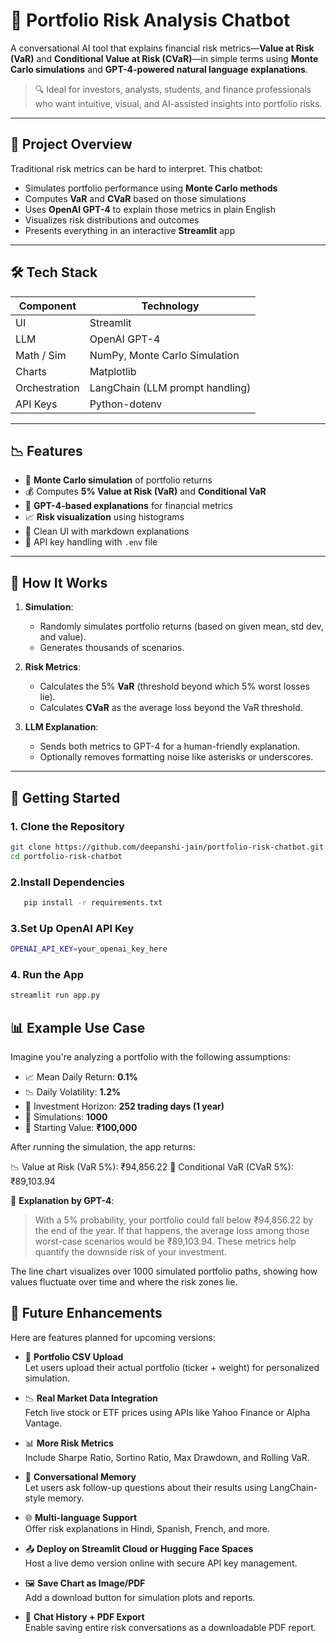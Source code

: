 # 💼 Portfolio Risk Analysis Chatbot

A conversational AI tool that explains financial risk metrics—**Value at Risk (VaR)** and **Conditional Value at Risk (CVaR)**—in simple terms using **Monte Carlo simulations** and **GPT-4-powered natural language explanations**.

> 🔍 Ideal for investors, analysts, students, and finance professionals who want intuitive, visual, and AI-assisted insights into portfolio risks.

---

## 🧠 Project Overview

Traditional risk metrics can be hard to interpret. This chatbot:

- Simulates portfolio performance using **Monte Carlo methods**
- Computes **VaR** and **CVaR** based on those simulations
- Uses **OpenAI GPT-4** to explain those metrics in plain English
- Visualizes risk distributions and outcomes
- Presents everything in an interactive **Streamlit** app

---

## 🛠 Tech Stack

| Component     | Technology                       |
|---------------|----------------------------------|
| UI            | Streamlit                        |
| LLM           | OpenAI GPT-4                     |
| Math / Sim    | NumPy, Monte Carlo Simulation    |
| Charts        | Matplotlib                       |
| Orchestration | LangChain (LLM prompt handling)  |
| API Keys      | Python-dotenv                    |

---

## 📉 Features

- 🔢 **Monte Carlo simulation** of portfolio returns
- 💰 Computes **5% Value at Risk (VaR)** and **Conditional VaR**
- 🤖 **GPT-4-based explanations** for financial metrics
- 📈 **Risk visualization** using histograms
- 🧾 Clean UI with markdown explanations
- 🔐 API key handling with `.env` file

---

## 🧪 How It Works

1. **Simulation**:
   - Randomly simulates portfolio returns (based on given mean, std dev, and value).
   - Generates thousands of scenarios.

2. **Risk Metrics**:
   - Calculates the 5% **VaR** (threshold beyond which 5% worst losses lie).
   - Calculates **CVaR** as the average loss beyond the VaR threshold.

3. **LLM Explanation**:
   - Sends both metrics to GPT-4 for a human-friendly explanation.
   - Optionally removes formatting noise like asterisks or underscores.

---

## 🚀 Getting Started

### 1. Clone the Repository

```bash
git clone https://github.com/deepanshi-jain/portfolio-risk-chatbot.git
cd portfolio-risk-chatbot
```
### 2.Install Dependencies
   ```bash
      pip install -r requirements.txt

```
### 3.Set Up OpenAI API Key
```bash
OPENAI_API_KEY=your_openai_key_here
```
### 4.  Run the App
```bash
streamlit run app.py
```



## 📊 Example Use Case

Imagine you're analyzing a portfolio with the following assumptions:

- 📈 Mean Daily Return: **0.1%**
- 📉 Daily Volatility: **1.2%**
- 📆 Investment Horizon: **252 trading days (1 year)**
- 🔁 Simulations: **1000**
- 💼 Starting Value: **₹100,000**

After running the simulation, the app returns:

📉 Value at Risk (VaR 5%): ₹94,856.22
🚨 Conditional VaR (CVaR 5%): ₹89,103.94


💬 **Explanation by GPT-4**:

> With a 5% probability, your portfolio could fall below ₹94,856.22 by the end of the year. If that happens, the average loss among those worst-case scenarios would be ₹89,103.94. These metrics help quantify the downside risk of your investment.

The line chart visualizes over 1000 simulated portfolio paths, showing how values fluctuate over time and where the risk zones lie.





## 🌱 Future Enhancements

Here are features planned for upcoming versions:

- 📁 **Portfolio CSV Upload**  
  Let users upload their actual portfolio (ticker + weight) for personalized simulation.

- 📉 **Real Market Data Integration**  
  Fetch live stock or ETF prices using APIs like Yahoo Finance or Alpha Vantage.

- 📊 **More Risk Metrics**  
  Include Sharpe Ratio, Sortino Ratio, Max Drawdown, and Rolling VaR.

- 🧠 **Conversational Memory**  
  Let users ask follow-up questions about their results using LangChain-style memory.

- 🌐 **Multi-language Support**  
  Offer risk explanations in Hindi, Spanish, French, and more.

- 📤 **Deploy on Streamlit Cloud or Hugging Face Spaces**  
  Host a live demo version online with secure API key management.

- 🖼️ **Save Chart as Image/PDF**  
  Add a download button for simulation plots and reports.

- 💬 **Chat History + PDF Export**  
  Enable saving entire risk conversations as a downloadable PDF report.




